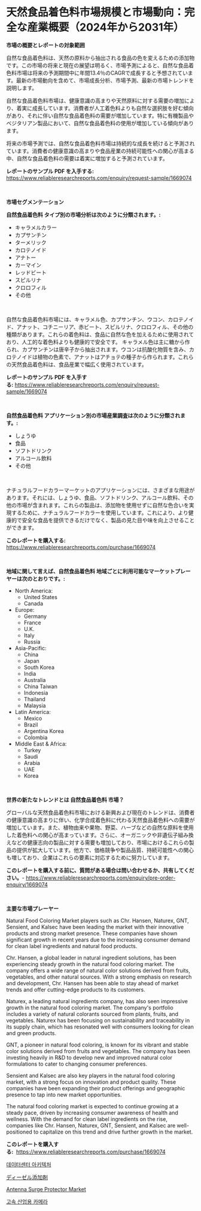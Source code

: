 <p><h1>天然食品着色料市場規模と市場動向：完全な産業概要（2024年から2031年）</h1></p><p><strong>市場の概要とレポートの対象範囲</strong></p>
<p><p>自然な食品着色料は、天然の原料から抽出される食品の色を変えるための添加物です。この市場の将来と現在の展望は明るく、市場予測によると、自然な食品着色料市場は将来の予測期間中に年間13.4％のCAGRで成長すると予想されています。最新の市場動向を含めて、市場成長分析、市場予測、最新の市場トレンドを説明します。</p><p>自然な食品着色料市場は、健康意識の高まりや天然原料に対する需要の増加により、着実に成長しています。消費者が人工着色料よりも自然な選択肢を好む傾向があり、それに伴い自然な食品着色料の需要が増加しています。特に有機製品やベジタリアン製品において、自然な食品着色料の使用が増加している傾向があります。</p><p>将来の市場予測では、自然な食品着色料市場は持続的な成長を続けると予測されています。消費者の健康意識の高まりや食品産業の持続可能性への関心が高まる中、自然な食品着色料の需要は着実に増加すると予測されています。</p></p>
<p><strong>レポートのサンプル PDF を入手する:</strong> <a href="https://www.reliableresearchreports.com/enquiry/request-sample/1669074">https://www.reliableresearchreports.com/enquiry/request-sample/1669074</a></p>
<p>&nbsp;</p>
<p><strong>市場セグメンテーション</strong></p>
<p><strong>自然食品着色料 タイプ別の市場分析は次のように分類されます。:</strong></p>
<p><ul><li>キャラメルカラー</li><li>カプサンチン</li><li>ターメリック</li><li>カロテノイド</li><li>アナトー</li><li>カーマイン</li><li>レッドビート</li><li>スピルリナ</li><li>クロロフィル</li><li>その他</li></ul></p>
<p>&nbsp;</p>
<p><p>自然な食品着色料市場には、キャラメル色、カプサンチン、ウコン、カロテノイド、アナット、コチニーリア、赤ビート、スピルリナ、クロロフィル、その他の種類があります。これらの着色料は、食品に自然な色を加えるために使用されており、人工的な着色料よりも健康的で安全です。 キャラメル色は主に糖から作られ、カプサンチンは唐辛子から抽出されます。ウコンは抗酸化物質を含み、カロテノイドは植物の色素で、アナットはアチョテの種子から作られます。これらの天然食品着色料は、食品産業で幅広く使用されています。</p></p>
<p><strong>レポートのサンプル PDF を入手する:</strong>&nbsp;<a href="https://www.reliableresearchreports.com/enquiry/request-sample/1669074">https://www.reliableresearchreports.com/enquiry/request-sample/1669074</a></p>
<p>&nbsp;</p>
<p><strong> 自然食品着色料 アプリケーション別の市場産業調査は次のように分類されます。:</strong></p>
<p><ul><li>しょうゆ</li><li>食品</li><li>ソフトドリンク</li><li>アルコール飲料</li><li>その他</li></ul></p>
<p>&nbsp;</p>
<p><p>ナチュラルフードカラーマーケットのアプリケーションには、さまざまな用途があります。それには、しょうゆ、食品、ソフトドリンク、アルコール飲料、その他の市場が含まれます。これらの製品は、添加物を使用せずに自然な色合いを実現するために、ナチュラルフードカラーを使用しています。これにより、より健康的で安全な食品を提供できるだけでなく、製品の見た目や味を向上させることができます。</p></p>
<p><strong>このレポートを購入する:</strong>&nbsp; <a href="https://www.reliableresearchreports.com/purchase/1669074">https://www.reliableresearchreports.com/purchase/1669074</a></p>
<p>&nbsp;</p>
<p><strong>地域に関して言えば、自然食品着色料 地域ごとに利用可能なマーケットプレーヤーは次のとおりです。:</strong></p>
<p><ul>
    <li>
        North America:
        <ul>
            <li>United States</li>
            <li>Canada</li>
        </ul>
    </li>
    <li>
        Europe:
        <ul>
            <li>Germany</li>
            <li>France</li>
            <li>U.K.</li>
            <li>Italy</li>
            <li>Russia</li>
        </ul>
    </li>
    <li>
        Asia-Pacific:
        <ul>
            <li>China</li>
            <li>Japan</li>
            <li>South Korea</li>
            <li>India</li>
            <li>Australia</li>
            <li>China Taiwan</li>
            <li>Indonesia</li>
            <li>Thailand</li>
            <li>Malaysia</li>
        </ul>
    </li>
    <li>
        Latin America:
        <ul>
            <li>Mexico</li>
            <li>Brazil</li>
            <li>Argentina Korea</li>
            <li>Colombia</li>
        </ul>
    </li>
    <li>
        Middle East & Africa:
        <ul>
            <li>Turkey</li>
            <li>Saudi</li>
            <li>Arabia</li>
            <li>UAE</li>
            <li>Korea</li>
        </ul>
    </li>
    </ul></p>
<p>&nbsp;</p>
<p><strong>世界の新たなトレンドとは 自然食品着色料 市場？</strong></p>
<p><p>グローバルな天然食品着色料市場における新興および現在のトレンドは、消費者の健康意識の高まりに伴い、化学合成着色料に代わる天然食品着色料への需要が増加しています。また、植物由来や果物、野菜、ハーブなどの自然な原料を使用した着色料への関心が高まっています。さらに、オーガニックや非遺伝子組み換えなどの健康志向の製品に対する需要も増加しており、市場におけるこれらの製品の提供が拡大しています。他方で、価格競争や製品品質、持続可能性への関心も増しており、企業はこれらの要素に対応するために努力しています。</p></p>
<p><strong>このレポートを購入する前に、質問がある場合は問い合わせるか、共有してください。</strong>- <a href="https://www.reliableresearchreports.com/enquiry/pre-order-enquiry/1669074">https://www.reliableresearchreports.com/enquiry/pre-order-enquiry/1669074</a></p>
<p>&nbsp;</p>
<p><strong>主要な市場プレーヤー</strong></p>
<p><p>Natural Food Coloring Market players such as Chr. Hansen, Naturex, GNT, Sensient, and Kalsec have been leading the market with their innovative products and strong market presence. These companies have shown significant growth in recent years due to the increasing consumer demand for clean label ingredients and natural food products. </p><p>Chr. Hansen, a global leader in natural ingredient solutions, has been experiencing steady growth in the natural food coloring market. The company offers a wide range of natural color solutions derived from fruits, vegetables, and other natural sources. With a strong emphasis on research and development, Chr. Hansen has been able to stay ahead of market trends and offer cutting-edge products to its customers.</p><p>Naturex, a leading natural ingredients company, has also seen impressive growth in the natural food coloring market. The company's portfolio includes a variety of natural colorants sourced from plants, fruits, and vegetables. Naturex has been focusing on sustainability and traceability in its supply chain, which has resonated well with consumers looking for clean and green products.</p><p>GNT, a pioneer in natural food coloring, is known for its vibrant and stable color solutions derived from fruits and vegetables. The company has been investing heavily in R&D to develop new and improved natural color formulations to cater to changing consumer preferences.</p><p>Sensient and Kalsec are also key players in the natural food coloring market, with a strong focus on innovation and product quality. These companies have been expanding their product offerings and geographic presence to tap into new market opportunities.</p><p>The natural food coloring market is expected to continue growing at a steady pace, driven by increasing consumer awareness of health and wellness. With the demand for clean label ingredients on the rise, companies like Chr. Hansen, Naturex, GNT, Sensient, and Kalsec are well-positioned to capitalize on this trend and drive further growth in the market.</p></p>
<p><strong>このレポートを購入する:</strong>&nbsp;&nbsp;<a href="https://www.reliableresearchreports.com/purchase/1669074">https://www.reliableresearchreports.com/purchase/1669074</a></p>
<p><p><a href="https://github.com/Elenrrera7685/Market-Research-Report-List-1/blob/main/420003815179.md">데이터센터 아키텍처</a></p><p><a href="https://github.com/ReyesKohler20231/Market-Research-Report-List-1/blob/main/631790716306.md">ディーゼル添加剤</a></p><p><a href="https://github.com/Whitneyboyettebo9kiw7yr13/Market-Research-Report-List-1/blob/main/antenna-surge-protector-market.md">Antenna Surge Protector Market</a></p><p><a href="https://github.com/sammyUltyylrich9067856/Market-Research-Report-List-1/blob/main/671968515180.md">고속 산업용 카메라</a></p></p>